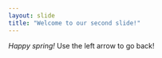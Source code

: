 ```yaml
---
layout: slide
title: "Welcome to our second slide!"
---
```

*Happy spring!*
Use the left arrow to go back!
